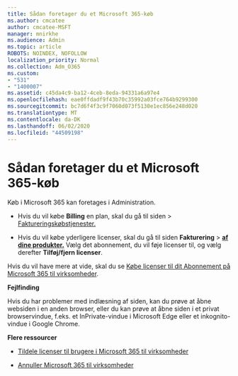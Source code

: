 ```yaml
---
title: Sådan foretager du et Microsoft 365-køb
ms.author: cmcatee
author: cmcatee-MSFT
manager: mnirkhe
ms.audience: Admin
ms.topic: article
ROBOTS: NOINDEX, NOFOLLOW
localization_priority: Normal
ms.collection: Adm_O365
ms.custom:
- "531"
- "1400007"
ms.assetid: c45da4c9-ba12-4ceb-8eda-94331a6a97e4
ms.openlocfilehash: eae0ffdadf9f43b70c35992a03fce764b9299300
ms.sourcegitcommit: bc7d6f4f3c9f7060d073f5130e1ec856e248d020
ms.translationtype: MT
ms.contentlocale: da-DK
ms.lasthandoff: 06/02/2020
ms.locfileid: "44509198"
---
```

# <a name="how-to-make-a-microsoft-365-purchase"></a>Sådan foretager du et Microsoft 365-køb

Køb i Microsoft 365 kan foretages i Administration.
  
- Hvis du vil købe **Billing** en plan, skal du gå til siden \> [Faktureringskøbstjenester.](https://go.microsoft.com/fwlink/p/?linkid=868433)

- Hvis du vil købe yderligere licenser, skal du gå til siden **Fakturering** \> **[af dine produkter.](https://go.microsoft.com/fwlink/p/?linkid=842054)** Vælg det abonnement, du vil føje licenser til, og vælg derefter **Tilføj/fjern licenser**.
  
Hvis du vil have mere at vide, skal du se [Købe licenser til dit Abonnement på Microsoft 365 til virksomheder](https://docs.microsoft.com/microsoft-365/commerce/licenses/buy-licenses).

**Fejlfinding**

Hvis du har problemer med indlæsning af siden, kan du prøve at åbne websiden i en anden browser, eller du kan prøve at åbne siden i et privat browservindue, f.eks. et InPrivate-vindue i Microsoft Edge eller et inkognito-vindue i Google Chrome.

**Flere ressourcer**
  
- [Tildele licenser til brugere i Microsoft 365 til virksomheder](https://docs.microsoft.com/microsoft-365/admin/add-users/add-users)

- [Annuller Microsoft 365 til virksomheder](https://docs.microsoft.com/microsoft-365/commerce/subscriptions/cancel-your-subscription)